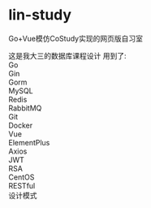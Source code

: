 # lin-study
Go+Vue模仿CoStudy实现的网页版自习室

这是我大三的数据库课程设计
用到了:<br>
Go<br>
Gin<br>
Gorm<br>
MySQL<br>
Redis<br>
RabbitMQ<br>
Git<br>
Docker<br>
Vue<br>
ElementPlus<br>
Axios<br>
JWT<br>
RSA<br>
CentOS<br>
RESTful<br>
设计模式<br>
